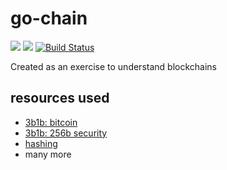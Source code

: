 # go-chain

[![](https://img.shields.io/badge/godoc-reference-5272B4.svg)](http://godoc.org/github.com/shilangyu/go-chain)
[![](https://goreportcard.com/badge/github.com/shilangyu/go-chain)](https://goreportcard.com/report/github.com/shilangyu/go-chain)
[![Build Status](https://travis-ci.com/shilangyu/go-chain.svg?branch=master)](https://travis-ci.com/shilangyu/go-chain)

Created as an exercise to understand blockchains

## resources used

- [3b1b: bitcoin](https://www.youtube.com/watch?v=bBC-nXj3Ng4)
- [3b1b: 256b security](youtube.com/watch?v=S9JGmA5_unY)
- [hashing](https://lisk.io/academy/blockchain-basics/how-does-blockchain-work/what-is-hashing)
- many more
